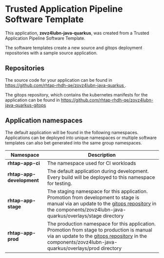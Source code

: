 # Trusted Application Pipeline Software Template

This application, **zovz4lubn-java-quarkus**, was created from a Trusted Application Pipeline Software Template.

The software templates create a new source and gitops deployment repositories with a sample source application. 

## Repositories

The source code for your application can be found in [https://github.com/rhtap-rhdh-qe/zovz4lubn-java-quarkus ](https://github.com/rhtap-rhdh-qe/zovz4lubn-java-quarkus ).
 
The gitops repository, which contains the kubernetes manifests for the application can be found in 
[https://github.com/rhtap-rhdh-qe/zovz4lubn-java-quarkus-gitops ](https://github.com/rhtap-rhdh-qe/zovz4lubn-java-quarkus-gitops ) 

## Application namespaces 

The default application will be found in the following namespaces. Applications can be deployed into unique namespaces or multiple software templates can also bet generated into the same group namespaces.  

|  Namespace   |  Description   |  
| -------- | -------- |
| **rhtap-app-ci** | The namespace used for CI workloads |
| **rhtap-app-development** | The default application during development. Every build will be deployed to this namespace for testing. |
| **rhtap-app-stage** | The staging namespace for this application. Promotion from development to stage is manual via an update to the [gitops repository](https://github.com/rhtap-rhdh-qe/zovz4lubn-java-quarkus-gitops ) in the components/zovz4lubn-java-quarkus/overlays/stage directory |
| **rhtap-app-prod** | The production namespace for this application. Promotion from stage to production is manual via an update to the [gitops repository](https://github.com/rhtap-rhdh-qe/zovz4lubn-java-quarkus-gitops ) in the components/zovz4lubn-java-quarkus/overlays/prod directory |
